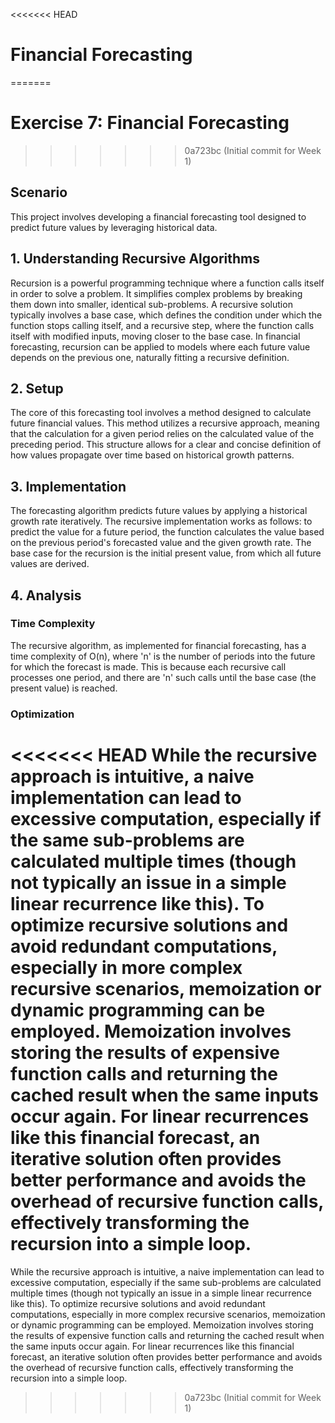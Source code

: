<<<<<<< HEAD
# Financial Forecasting
=======
# Exercise 7: Financial Forecasting
>>>>>>> 0a723bc (Initial commit for Week 1)

## Scenario

This project involves developing a financial forecasting tool designed to predict future values by leveraging historical data.

## 1. Understanding Recursive Algorithms

Recursion is a powerful programming technique where a function calls itself in order to solve a problem. It simplifies complex problems by breaking them down into smaller, identical sub-problems. A recursive solution typically involves a base case, which defines the condition under which the function stops calling itself, and a recursive step, where the function calls itself with modified inputs, moving closer to the base case. In financial forecasting, recursion can be applied to models where each future value depends on the previous one, naturally fitting a recursive definition.

## 2. Setup

The core of this forecasting tool involves a method designed to calculate future financial values. This method utilizes a recursive approach, meaning that the calculation for a given period relies on the calculated value of the preceding period. This structure allows for a clear and concise definition of how values propagate over time based on historical growth patterns.

## 3. Implementation

The forecasting algorithm predicts future values by applying a historical growth rate iteratively. The recursive implementation works as follows: to predict the value for a future period, the function calculates the value based on the previous period's forecasted value and the given growth rate. The base case for the recursion is the initial present value, from which all future values are derived.

## 4. Analysis

### Time Complexity

The recursive algorithm, as implemented for financial forecasting, has a time complexity of O(n), where 'n' is the number of periods into the future for which the forecast is made. This is because each recursive call processes one period, and there are 'n' such calls until the base case (the present value) is reached.

### Optimization

<<<<<<< HEAD
While the recursive approach is intuitive, a naive implementation can lead to excessive computation, especially if the same sub-problems are calculated multiple times (though not typically an issue in a simple linear recurrence like this). To optimize recursive solutions and avoid redundant computations, especially in more complex recursive scenarios, memoization or dynamic programming can be employed. Memoization involves storing the results of expensive function calls and returning the cached result when the same inputs occur again. For linear recurrences like this financial forecast, an iterative solution often provides better performance and avoids the overhead of recursive function calls, effectively transforming the recursion into a simple loop. 
=======
While the recursive approach is intuitive, a naive implementation can lead to excessive computation, especially if the same sub-problems are calculated multiple times (though not typically an issue in a simple linear recurrence like this). To optimize recursive solutions and avoid redundant computations, especially in more complex recursive scenarios, memoization or dynamic programming can be employed. Memoization involves storing the results of expensive function calls and returning the cached result when the same inputs occur again. For linear recurrences like this financial forecast, an iterative solution often provides better performance and avoids the overhead of recursive function calls, effectively transforming the recursion into a simple loop. 
>>>>>>> 0a723bc (Initial commit for Week 1)
